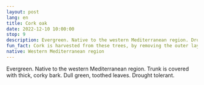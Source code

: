 ```yaml
---
layout: post
lang: en
title: Cork oak
date: 2022-12-10 10:00:00
stop: 9
description: Evergreen. Native to the western Mediterranean region. Drought tolerant.
fun_fact: Cork is harvested from these trees, by removing the outer layer of bark, produced by the cork cambium
native: Western Mediterranean region
---
```

Evergreen. Native to the western Mediterranean region. Trunk is covered with thick, corky bark. Dull green, toothed leaves. Drought tolerant.
